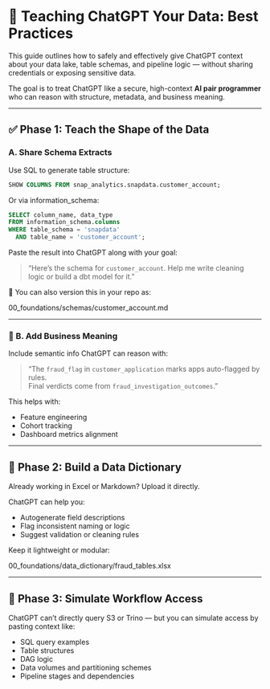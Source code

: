 # 🧠 Teaching ChatGPT Your Data: Best Practices

This guide outlines how to safely and effectively give ChatGPT context about your data lake, table schemas, and pipeline logic — without sharing credentials or exposing sensitive data.

The goal is to treat ChatGPT like a secure, high-context **AI pair programmer** who can reason with structure, metadata, and business meaning.

---

## ✅ Phase 1: Teach the Shape of the Data

### A. Share Schema Extracts

Use SQL to generate table structure:

```sql
SHOW COLUMNS FROM snap_analytics.snapdata.customer_account;
```

Or via information_schema:

```sql
SELECT column_name, data_type 
FROM information_schema.columns 
WHERE table_schema = 'snapdata' 
  AND table_name = 'customer_account';
```

Paste the result into ChatGPT along with your goal:

> “Here’s the schema for `customer_account`. Help me write cleaning logic or build a dbt model for it.”

📁 You can also version this in your repo as:

00_foundations/schemas/customer_account.md

---

### 🧠 B. Add Business Meaning

Include semantic info ChatGPT can reason with:

> “The `fraud_flag` in `customer_application` marks apps auto-flagged by rules.  
> Final verdicts come from `fraud_investigation_outcomes`.”

This helps with:
- Feature engineering  
- Cohort tracking  
- Dashboard metrics alignment

---

## 📘 Phase 2: Build a Data Dictionary

Already working in Excel or Markdown? Upload it directly.

ChatGPT can help you:
- Autogenerate field descriptions  
- Flag inconsistent naming or logic  
- Suggest validation or cleaning rules  

Keep it lightweight or modular:

00_foundations/data_dictionary/fraud_tables.xlsx

---

## 🔗 Phase 3: Simulate Workflow Access

ChatGPT can’t directly query S3 or Trino — but you can simulate access by pasting context like:

- SQL query examples  
- Table structures  
- DAG logic  
- Data volumes and partitioning schemes  
- Pipeline stages and dependencies
